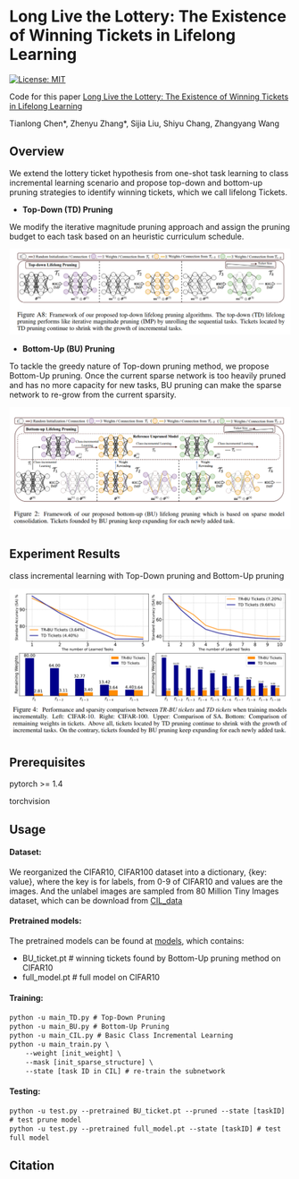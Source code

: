 # Long Live the Lottery: The Existence of Winning Tickets in Lifelong Learning

[![License: MIT](https://img.shields.io/badge/License-MIT-green.svg)](https://opensource.org/licenses/MIT)

Code for this paper [Long Live the Lottery: The Existence of Winning Tickets in Lifelong Learning](https://openreview.net/forum?id=LXMSvPmsm0g)

Tianlong Chen\*, Zhenyu Zhang\*, Sijia Liu, Shiyu Chang, Zhangyang Wang

## Overview

We extend the lottery ticket hypothesis from one-shot task learning to class incremental learning scenario and propose top-down and bottom-up pruning strategies to identify winning tickets, which we call lifelong Tickets.

- **Top-Down (TD) Pruning**

We modify the iterative magnitude pruning approach and assign the pruning budget to each task based on an heuristic curriculum schedule.

![](https://github.com/VITA-Group/Lifelong-Learning-LTH/blob/main/Figs/TD.png)

- **Bottom-Up (BU) Pruning**

To tackle the greedy nature of Top-down pruning method, we propose Bottom-Up pruning. Once the current sparse network is too heavily pruned and has no more capacity for new tasks, BU pruning can make the sparse network to re-grow from the current sparsity.

![](https://github.com/VITA-Group/Lifelong-Learning-LTH/blob/main/Figs/BU.png)

## Experiment Results

class incremental learning with Top-Down pruning and Bottom-Up pruning

![](https://github.com/VITA-Group/Lifelong-Learning-LTH/blob/main/Figs/result.png)

## Prerequisites

pytorch >= 1.4

torchvision

## Usage

#### Dataset:

We reorganized the CIFAR10, CIFAR100 dataset into a dictionary, {key: value}, where the key is for labels, from 0-9 of CIFAR10 and values are the images. And the unlabel images are sampled from 80 Million Tiny Images dataset, which can be download from [CIL_data](https://www.dropbox.com/sh/hrugy5qb7y80tyl/AAB9THdb7-Kk_I-RIFsL_ywxa?dl=0) 

#### Pretrained models:

The pretrained models can be found at [models](https://www.dropbox.com/sh/4jzu4g83wxn9tgb/AADlIQaAAqTR6MpYj6F1bE23a?dl=0), which contains:

- BU_ticket.pt # winning tickets found by Bottom-Up pruning method on CIFAR10
- full_model.pt # full model on CIFAR10

#### Training:

```
python -u main_TD.py # Top-Down Pruning
python -u main_BU.py # Bottom-Up Pruning
python -u main_CIL.py # Basic Class Incremental Learning
python -u main_train.py \
	--weight [init_weight] \
	--mask [init_sparse_structure] \
	--state [task ID in CIL] # re-train the subnetwork
```

#### **Testing:**

```
python -u test.py --pretrained BU_ticket.pt --pruned --state [taskID] # test prune model
python -u test.py --pretrained full_model.pt --state [taskID] # test full model
```

## Citation

```

```

